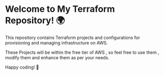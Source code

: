 # Welcome to My Terraform Repository! 🌍

This repository contains Terraform projects and configurations for provisioning and managing infrastructure on AWS. 

These Projects will be within the free tier of AWS , so feel free to use them , modify them and enhance them as per your needs.

Happy coding! 🚀

